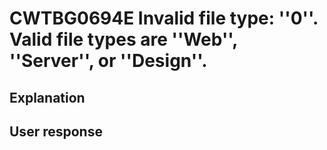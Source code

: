 # CWTBG0694E Invalid file type: ''0''. Valid file types are ''Web'', ''Server'', or ''Design''.

## Explanation

## User response